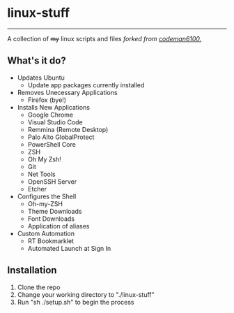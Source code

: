 # linux-stuff
---
A collection of ~~my~~ linux scripts and files _forked from [codeman6100.](https://github.com/codeman6100/linux-stuff)_

## What's it do?
* Updates Ubuntu
  * Update app packages currently installed
* Removes Unecessary Applications
  * Firefox (bye!)
* Installs New Applications
  * Google Chrome
  * Visual Studio Code
  * Remmina (Remote Desktop)
  * Palo Alto GlobalProtect
  * PowerShell Core
  * ZSH
  * Oh My Zsh!
  * Git
  * Net Tools
  * OpenSSH Server
  * Etcher
* Configures the Shell
  * Oh-my-ZSH
  * Theme Downloads
  * Font Downloads
  * Application of aliases
* Custom Automation
  * RT Bookmarklet
  * Automated Launch at Sign In
## Installation
1. Clone the repo
2. Change your working directory to "./linux-stuff"
3. Run "sh ./setup.sh" to begin the process
